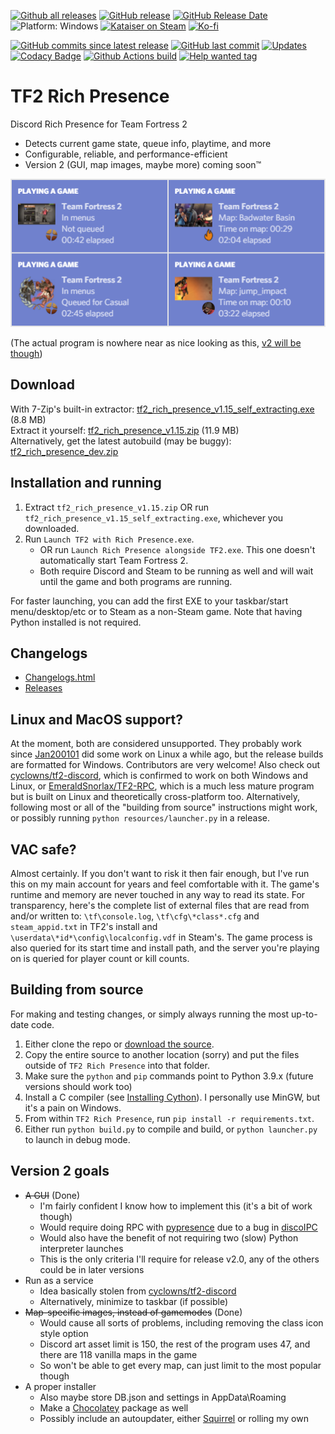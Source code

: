 [![Github all releases](https://img.shields.io/github/downloads/Kataiser/tf2-rich-presence/total.svg)](https://www.somsubhra.com/github-release-stats/?username=Kataiser&repository=tf2-rich-presence)
[![GitHub release](https://img.shields.io/github/release/Kataiser/tf2-rich-presence.svg)](https://GitHub.com/Kataiser/tf2-rich-presence/releases/)
[![GitHub Release Date](https://img.shields.io/github/release-date/Kataiser/tf2-rich-presence.svg)](https://GitHub.com/Kataiser/tf2-rich-presence/releases/)
![Platform: Windows](https://img.shields.io/badge/platform-Windows-lightgrey?cacheSeconds=100000)
[![Kataiser on Steam](https://img.shields.io/badge/Steam-Kataiser-blue?logo=Steam)](https://steamcommunity.com/id/mechkataiser)
[![Ko-fi](https://img.shields.io/badge/Ko--fi-Kataiser-29ABE0?logo=Ko-fi)](https://ko-fi.com/kataiser)

[![GitHub commits since latest release](https://img.shields.io/github/commits-since/Kataiser/tf2-rich-presence/latest)](https://github.com/Kataiser/tf2-rich-presence/commits/master)
[![GitHub last commit](https://img.shields.io/github/last-commit/Kataiser/tf2-rich-presence.svg)](https://github.com/Kataiser/tf2-rich-presence/commits/master)
[![Updates](https://pyup.io/repos/github/Kataiser/tf2-rich-presence/shield.svg)](https://pyup.io/repos/github/Kataiser/tf2-rich-presence/)
[![Codacy Badge](https://api.codacy.com/project/badge/Grade/18a048d3a05e4815b247d886abef575f)](https://www.codacy.com/app/Kataiser/tf2-rich-presence?utm_source=github.com&amp;utm_medium=referral&amp;utm_content=Kataiser/tf2-rich-presence&amp;utm_campaign=Badge_Grade)
[![Github Actions build](https://img.shields.io/github/workflow/status/Kataiser/tf2-rich-presence/Tests%20&%20CD)](https://github.com/Kataiser/tf2-rich-presence/actions?query=workflow%3A%22Tests+%26+CD%22)
[![Help wanted tag](https://img.shields.io/github/labels/Kataiser/tf2-rich-presence/help%20wanted?cacheSeconds=100000)](https://github.com/Kataiser/tf2-rich-presence/issues?q=is%3Aissue+is%3Aopen+sort%3Aupdated-desc+label%3A%22help+wanted%22)

# TF2 Rich Presence
Discord Rich Presence for Team Fortress 2
- Detects current game state, queue info, playtime, and more
- Configurable, reliable, and performance-efficient
- Version 2 (GUI, map images, maybe more) coming soon™

![Preview image](preview.png)

(The actual program is nowhere near as nice looking as this, [v2 will be though](https://twitter.com/MechKataiser/status/1350588216043253763))

## Download
With 7-Zip's built-in extractor: [tf2_rich_presence_v1.15_self_extracting.exe](https://github.com/Kataiser/tf2-rich-presence/releases/download/v1.15/tf2_rich_presence_v1.15_self_extracting.exe) (8.8 MB)  
Extract it yourself: [tf2_rich_presence_v1.15.zip](https://github.com/Kataiser/tf2-rich-presence/releases/download/v1.15/tf2_rich_presence_v1.15.zip) (11.9 MB)  
Alternatively, get the latest autobuild (may be buggy): [tf2_rich_presence_dev.zip](https://nightly.link/Kataiser/tf2-rich-presence/workflows/Tests.CD/master/tf2_rich_presence_dev.zip)

## Installation and running
1. Extract `tf2_rich_presence_v1.15.zip` OR run `tf2_rich_presence_v1.15_self_extracting.exe`, whichever you downloaded.
2. Run `Launch TF2 with Rich Presence.exe`.
	- OR run `Launch Rich Presence alongside TF2.exe`. This one doesn't automatically start Team Fortress 2.
	- Both require Discord and Steam to be running as well and will wait until the game and both programs are running. 

For faster launching, you can add the first EXE to your taskbar/start menu/desktop/etc or to Steam as a non-Steam game. Note that having Python installed is not required.

## Changelogs
- [Changelogs.html](https://htmlpreview.github.io/?https://github.com/Kataiser/tf2-rich-presence/blob/master/Changelogs.html)
- [Releases](https://github.com/Kataiser/tf2-rich-presence/releases)

## Linux and MacOS support?
At the moment, both are considered unsupported. They probably work since [Jan200101](https://github.com/Jan200101) did some work on Linux a while ago, but the release builds are formatted for Windows. Contributors are very welcome! Also check out [cyclowns/tf2-discord](https://github.com/cyclowns/tf2-discord), which is confirmed to work on both Windows and Linux, or [EmeraldSnorlax/TF2-RPC](https://github.com/EmeraldSnorlax/TF2-RPC), which is a much less mature program but is built on Linux and theoretically cross-platform too. Alternatively, following most or all of the "building from source" instructions might work, or possibly running `python resources/launcher.py` in a release.

## VAC safe?
Almost certainly. If you don't want to risk it then fair enough, but I've run this on my main account for years and feel comfortable with it. The game's runtime and memory are never touched in any way to read its state. For transparency, here's the complete list of external files that are read from and/or written to: `\tf\console.log`, `\tf\cfg\*class*.cfg` and `steam_appid.txt` in TF2's install and `\userdata\*id*\config\localconfig.vdf` in Steam's. The game process is also queried for its start time and install path, and the server you're playing on is queried for player count or kill counts.

## Building from source
For making and testing changes, or simply always running the most up-to-date code.
1. Either clone the repo or [download the source](https://github.com/Kataiser/tf2-rich-presence/archive/master.zip).
2. Copy the entire source to another location (sorry) and put the files outside of `TF2 Rich Presence` into that folder.
3. Make sure the `python` and `pip` commands point to Python 3.9.x (future versions should work too)
4. Install a C compiler (see [Installing Cython](http://docs.cython.org/en/latest/src/quickstart/install.html)). I personally use MinGW, but it's a pain on Windows.
5. From within `TF2 Rich Presence`, run `pip install -r requirements.txt`.
6. Either run `python build.py` to compile and build, or `python launcher.py` to launch in debug mode.

## Version 2 goals
- ~~A GUI~~ (Done)
	- I'm fairly confident I know how to implement this (it's a bit of work though)
	- Would require doing RPC with [pypresence](https://github.com/qwertyquerty/pypresence) due to a bug in [discoIPC](https://github.com/k3rn31p4nic/discoIPC)
	- Would also have the benefit of not requiring two (slow) Python interpreter launches
	- This is the only criteria I'll require for release v2.0, any of the others could be in later versions
- Run as a service
	- Idea basically stolen from [cyclowns/tf2-discord](https://github.com/cyclowns/tf2-discord)
	- Alternatively, minimize to taskbar (if possible)
- ~~Map-specific images, instead of gamemodes~~ (Done)
	- Would cause all sorts of problems, including removing the class icon style option
	- Discord art asset limit is 150, the rest of the program uses 47, and there are 118 vanilla maps in the game
	- So won't be able to get every map, can just limit to the most popular though
- A proper installer
	- Also maybe store DB.json and settings in AppData\Roaming
	- Make a [Chocolatey](https://chocolatey.org/) package as well
	- Possibly include an autoupdater, either [Squirrel](https://github.com/Squirrel/Squirrel.Windows) or rolling my own
